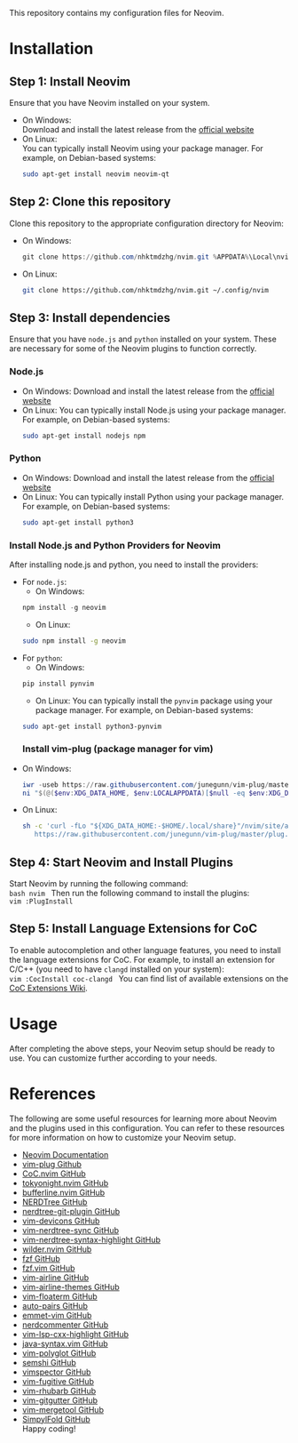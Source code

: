 This repository contains my configuration files for Neovim.  
# Installation
## Step 1: Install Neovim
Ensure that you have Neovim installed on your system.
- On Windows:  
    Download and install the latest release from the [official website](https://neovim.io/)
- On Linux:  
    You can typically install Neovim using your package manager. For example, on Debian-based systems:  
    ```bash
    sudo apt-get install neovim neovim-qt
    ```
## Step 2: Clone this repository
Clone this repository to the appropriate configuration directory for Neovim:  
- On Windows:  
    ```powershell
    git clone https://github.com/nhktmdzhg/nvim.git %APPDATA%\Local\nvim
    ```
- On Linux:  
    ```bash
    git clone https://github.com/nhktmdzhg/nvim.git ~/.config/nvim
    ```
## Step 3: Install dependencies
Ensure that you have `node.js` and `python` installed on your system. These are necessary for some of the Neovim plugins to function correctly.  
### Node.js
- On Windows: Download and install the latest release from the [official website](https://nodejs.org/)
- On Linux: You can typically install Node.js using your package manager. For example, on Debian-based systems:  
    ```bash
    sudo apt-get install nodejs npm
    ```
### Python
- On Windows: Download and install the latest release from the [official website](https://www.python.org/)
- On Linux: You can typically install Python using your package manager. For example, on Debian-based systems:  
    ```bash
    sudo apt-get install python3
    ```
### Install Node.js and Python Providers for Neovim
After installing node.js and python, you need to install the providers:  
- For `node.js`:  
    + On Windows:  
    ```powershell
    npm install -g neovim
    ```
    + On Linux: 
    ```bash
    sudo npm install -g neovim
    ```
- For `python`:  
    + On Windows:  
    ```powershell
    pip install pynvim
    ```
    + On Linux: You can typically install the `pynvim` package using your package manager. For example, on Debian-based systems:  
    ```bash
    sudo apt-get install python3-pynvim
    ```
  ### Install vim-plug (package manager for vim)
- On Windows:
    ```powershell
    iwr -useb https://raw.githubusercontent.com/junegunn/vim-plug/master/plug.vim |`
    ni "$(@($env:XDG_DATA_HOME, $env:LOCALAPPDATA)[$null -eq $env:XDG_DATA_HOME])/nvim-data/site/autoload/plug.vim" -Force
    ```
- On Linux:
    ```bash
    sh -c 'curl -fLo "${XDG_DATA_HOME:-$HOME/.local/share}"/nvim/site/autoload/plug.vim --create-dirs \
       https://raw.githubusercontent.com/junegunn/vim-plug/master/plug.vim'
    ```
## Step 4: Start Neovim and Install Plugins
Start Neovim by running the following command:  
    ```bash
    nvim
    ```
Then run the following command to install the plugins:  
    ```vim
    :PlugInstall
    ```
## Step 5: Install Language Extensions for CoC
To enable autocompletion and other language features, you need to install the language extensions for CoC.
For example, to install an extension for C/C++ (you need to have `clangd` installed on your system):  
    ```vim
    :CocInstall coc-clangd
    ```
You can find list of available extensions on the [CoC Extensions Wiki](https://github.com/neoclide/coc.nvim/wiki/Using-coc-extensions).
# Usage
After completing the above steps, your Neovim setup should be ready to use. You can customize further according to your needs.  
# References
The following are some useful resources for learning more about Neovim and the plugins used in this configuration. You can refer to these resources for more information on how to customize your Neovim setup.
- [Neovim Documentation](https://neovim.io/doc/user/)
- [vim-plug Github](https://github.com/junegunn/vim-plug)
- [CoC.nvim GitHub](https://github.com/neoclide/coc.nvim)
- [tokyonight.nvim GitHub](https://github.com/folke/tokyonight.nvim)
- [bufferline.nvim GitHub](https://github.com/akinsho/bufferline.nvim)
- [NERDTree GitHub](https://github.com/preservim/nerdtree)
- [nerdtree-git-plugin GitHub](https://github.com/Xuyuanp/nerdtree-git-plugin)
- [vim-devicons GitHub](https://github.com/ryanoasis/vim-devicons)
- [vim-nerdtree-sync GitHub](https://github.com/unkiwii/vim-nerdtree-sync)
- [vim-nerdtree-syntax-highlight GitHub](https://github.com/jcharum/vim-nerdtree-syntax-highlight)
- [wilder.nvim GitHub](https://github.com/gelguy/wilder.nvim)
- [fzf GitHub](https://github.com/junegunn/fzf)
- [fzf.vim GitHub](https://github.com/junegunn/fzf.vim)
- [vim-airline GitHub](https://github.com/vim-airline/vim-airline)
- [vim-airline-themes GitHub](https://github.com/vim-airline/vim-airline-themes)
- [vim-floaterm GitHub](https://github.com/voldikss/vim-floaterm)
- [auto-pairs GitHub](https://github.com/jiangmiao/auto-pairs)
- [emmet-vim GitHub](https://github.com/mattn/emmet-vim)
- [nerdcommenter GitHub](https://github.com/preservim/nerdcommenter)
- [vim-lsp-cxx-highlight GitHub](https://github.com/jackguo380/vim-lsp-cxx-highlight)
- [java-syntax.vim GitHub](https://github.com/uiiaoo/java-syntax.vim)
- [vim-polyglot GitHub](https://github.com/sheerun/vim-polyglot)
- [semshi GitHub](https://github.com/numirias/semshi)
- [vimspector GitHub](https://github.com/puremourning/vimspector)
- [vim-fugitive GitHub](https://github.com/tpope/vim-fugitive)
- [vim-rhubarb GitHub](https://github.com/tpope/vim-rhubarb)
- [vim-gitgutter GitHub](https://github.com/airblade/vim-gitgutter)
- [vim-mergetool GitHub](https://github.com/samoshkin/vim-mergetool)
- [SimpylFold GitHub](https://github.com/tmhedberg/SimpylFold)  
Happy coding!
